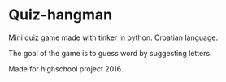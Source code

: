 # Quiz-hangman

Mini quiz game made with tinker in python.
Croatian language.

The goal of the game is to guess word by suggesting letters.

Made for highschool project 2016.
